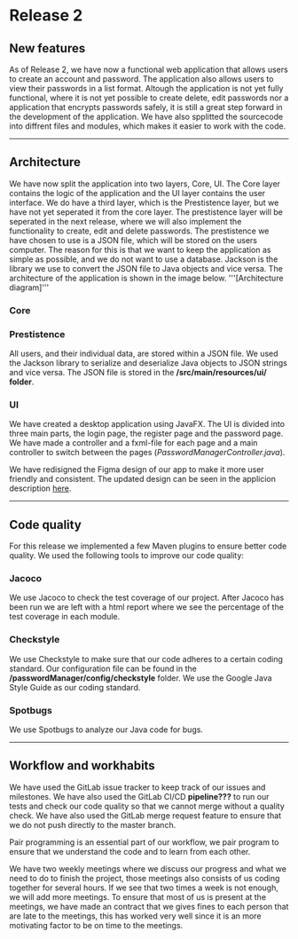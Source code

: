 # Release 2

## New features

<!-- A quick summary of the new features in this release. -->
As of Release 2, we have now a functional web application that allows users to create an account and password. The application also allows users to view their passwords in a list format. Altough the application is not yet fully functional, where it is not yet possible to create delete, edit passwords nor a application that encrypts passwords safely, it is still a great step forward in the development of the application. We have also spplitted the sourcecode into diffrent files and modules, which makes it easier to work with the code.

---

## Architecture

We have now split the application into two layers, Core, UI. The Core layer contains the logic of the application and the UI layer contains the user interface. We do have a third layer, which is the Prestistence layer, but we have not yet seperated it from the core layer. The prestistence layer will be seperated in the next release, where we will also implement the functionality to create, edit and delete passwords. The prestistence we have chosen to use is a JSON file, which will be stored on the users computer. The reason for this is that we want to keep the application as simple as possible, and we do not want to use a database. Jackson is the library we use to convert the JSON file to Java objects and vice versa. The architecture of the application is shown in the image below.
'''[Architecture diagram]'''

### Core

<!--blablabla hva som er i core og hva vi har gjort der-->

### Prestistence

All users, and their individual data, are stored within a JSON file. We used the Jackson library to
serialize and deserialize Java objects to JSON strings and vice versa. The JSON file is stored in the
**/src/main/resources/ui/ folder**.

### UI

We have created a desktop application using JavaFX. The UI is divided into three main parts, the login page, the register page and the password page. We have made a controller and a fxml-file for each page and a main controller to switch between the pages (*PasswordManagerController.java*).

We have redisigned the Figma design of our app to make it more user friendly and consistent. The updated design can be seen in the applicion description [here](../../passwordManager/readme.md).

---

## Code quality

For this release we implemented a few Maven plugins to ensure better code quality. We used the following tools to improve our code quality:

### Jacoco

We use Jacoco to check the test coverage of our project. After Jacoco has been run we are left with a html report where we see the percentage of the test coverage in each module.

<!--mvn kommando for å kjøre jacoco-->

### Checkstyle

We use Checkstyle to make sure that our code adheres to a certain coding standard. Our configuration file can be found in the **/passwordManager/config/checkstyle** folder. We use the Google Java Style Guide as our coding standard.

<!--mvn kommando for å kjøre checkstyle-->

### Spotbugs

We use Spotbugs to analyze our Java code for bugs.

<!--mvn kommando for å kjøre spotbugs-->

---

## Workflow and workhabits

We have used the GitLab issue tracker to keep track of our issues and milestones. We have also used the GitLab CI/CD **pipeline???** to run our tests and check our code quality so that we cannot merge without a quality check. We have also used the GitLab merge request feature to ensure that we do not push directly to the master branch.

Pair programming is an essential part of our workflow, we pair program to ensure that we understand the code and to learn from each other.

We have two weekly meetings where we discuss our progress and what we need to do to finish the project, those meetings also consists of us coding together for several hours. If we see that two times a week is not enough, we will add more meetings. To ensure that most of us is present at the meetings, we have made an contract that we gives fines to each person that are late to the meetings, this has worked very well since it is an more motivating factor to be on time to the meetings.
